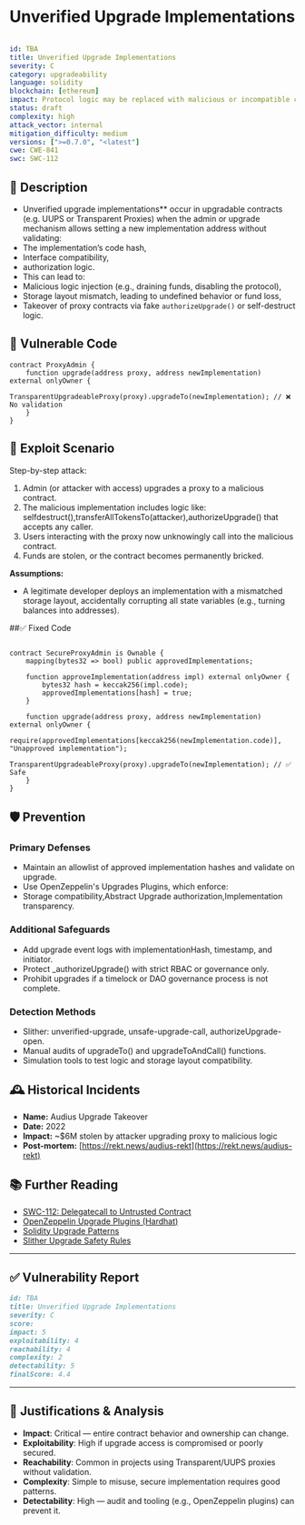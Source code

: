 # Unverified Upgrade Implementations

```YAML

id: TBA
title: Unverified Upgrade Implementations 
severity: C
category: upgradeability
language: solidity
blockchain: [ethereum]
impact: Protocol logic may be replaced with malicious or incompatible contracts
status: draft
complexity: high
attack_vector: internal
mitigation_difficulty: medium
versions: [">=0.7.0", "<latest"]
cwe: CWE-841
swc: SWC-112
```

## 📝 Description

- Unverified upgrade implementations** occur in upgradable contracts (e.g. UUPS or Transparent Proxies) when the admin or upgrade mechanism allows setting a new implementation address without validating:
- The implementation’s code hash,
- Interface compatibility,
- authorization logic.
- This can lead to:
- Malicious logic injection (e.g., draining funds, disabling the protocol),
- Storage layout mismatch, leading to undefined behavior or fund loss,
- Takeover of proxy contracts via fake `authorizeUpgrade()` or self-destruct logic.

## 🚨 Vulnerable Code

```solidity
contract ProxyAdmin {
    function upgrade(address proxy, address newImplementation) external onlyOwner {
        TransparentUpgradeableProxy(proxy).upgradeTo(newImplementation); // ❌ No validation
    }
}

```

## 🧪 Exploit Scenario

Step-by-step attack:

1. Admin (or attacker with access) upgrades a proxy to a malicious contract.
2. The malicious implementation includes logic like:
selfdestruct(),transferAllTokensTo(attacker),authorizeUpgrade() that accepts any caller.
3. Users interacting with the proxy now unknowingly call into the malicious contract.
4. Funds are stolen, or the contract becomes permanently bricked.

**Assumptions:**

- A legitimate developer deploys an implementation with a mismatched storage layout, accidentally corrupting all state variables (e.g., turning balances into addresses).

##✅ Fixed Code

```solidity

contract SecureProxyAdmin is Ownable {
    mapping(bytes32 => bool) public approvedImplementations;

    function approveImplementation(address impl) external onlyOwner {
        bytes32 hash = keccak256(impl.code);
        approvedImplementations[hash] = true;
    }

    function upgrade(address proxy, address newImplementation) external onlyOwner {
        require(approvedImplementations[keccak256(newImplementation.code)], "Unapproved implementation");
        TransparentUpgradeableProxy(proxy).upgradeTo(newImplementation); // ✅ Safe
    }
}
```


## 🛡️ Prevention

### Primary Defenses

- Maintain an allowlist of approved implementation hashes and validate on upgrade.
- Use OpenZeppelin's Upgrades Plugins, which enforce:
- Storage compatibility,Abstract Upgrade authorization,Implementation transparency.

### Additional Safeguards

- Add upgrade event logs with implementationHash, timestamp, and initiator.
- Protect _authorizeUpgrade() with strict RBAC or governance only.
- Prohibit upgrades if a timelock or DAO governance process is not complete.

### Detection Methods

- Slither: unverified-upgrade, unsafe-upgrade-call, authorizeUpgrade-open.
- Manual audits of upgradeTo() and upgradeToAndCall() functions.
- Simulation tools to test logic and storage layout compatibility.

## 🕰️ Historical Incidents

- **Name:** Audius Upgrade Takeover 
- **Date:** 2022 
- **Impact:** ~$6M stolen by attacker upgrading proxy to malicious logic 
- **Post-mortem:** [https://rekt.news/audius-rekt](https://rekt.news/audius-rekt) 


## 📚 Further Reading

- [SWC-112: Delegatecall to Untrusted Contract](https://swcregistry.io/docs/SWC-112) 
- [OpenZeppelin Upgrade Plugins (Hardhat)](https://docs.openzeppelin.com/upgrades-plugins) 
- [Solidity Upgrade Patterns](https://docs.soliditylang.org/en/latest/contracts.html#contract-upgradeability) 
- [Slither Upgrade Safety Rules](https://github.com/crytic/slither) 


---
## ✅ Vulnerability Report

```markdown
id: TBA
title: Unverified Upgrade Implementations 
severity: C
score:
impact: 5         
exploitability: 4 
reachability: 4   
complexity: 2     
detectability: 5  
finalScore: 4.4

```



---

## 📄 Justifications & Analysis

- **Impact**: Critical — entire contract behavior and ownership can change.
- **Exploitability**: High if upgrade access is compromised or poorly secured.
- **Reachability**: Common in projects using Transparent/UUPS proxies without validation.
- **Complexity**: Simple to misuse, secure implementation requires good patterns.
- **Detectability**: High — audit and tooling (e.g., OpenZeppelin plugins) can prevent it.